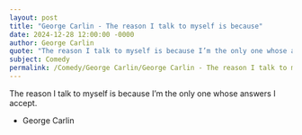 ```yaml
---
layout: post
title: "George Carlin - The reason I talk to myself is because"
date: 2024-12-28 12:00:00 -0000
author: George Carlin
quote: "The reason I talk to myself is because I’m the only one whose answers I accept."
subject: Comedy
permalink: /Comedy/George Carlin/George Carlin - The reason I talk to myself is because
---
```


The reason I talk to myself is because I’m the only one whose answers I accept.

- George Carlin
